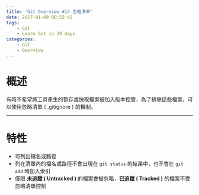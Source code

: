 ```yaml
---
title: 'Git Overview #14 忽略清單'
date: 2017-01-09 00:52:42
tags: 
    - Git
    - Learn Git in 30 days
categories: 
    - Git
    - Overview
---
```

# 概述
有時不希望將工具產生的暫存或快取檔案被加入版本控管，為了排除這些檔案，可以使用忽略清單 ( .gitignore ) 的機制。

<!-- more -->

---

# 特性
- 可列出檔名或路徑
- 列在清單內的檔名或路徑不會出現在 `git status` 的結果中，也不會在 `git add` 時加入索引
- 僅限 **未追蹤 ( Untracked )** 的檔案會被忽略，**已追蹤 ( Tracked )** 的檔案不受忽略清單控制